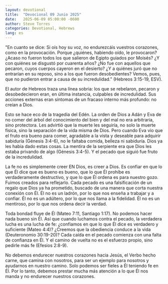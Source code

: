 ```yaml
---
layout: devotional
title:  "Devocional 09 Junio 2025"
date:   2025-06-09 05:00:00 -0600
author: Steve Torres
categories: Devotional, Hebrews
lang: es
---
```



<div class="scripture">
  "En cuanto se dice: Si oís hoy su voz, no endurezcáis vuestros corazones, como en la provocación. Porque ¿quiénes, habiendo oído, le provocaron? ¿Acaso no fueron todos los que salieron de Egipto guiados por Moisés? ¿Y con quiénes se disgustó por cuarenta años? ¿No fue con aquellos que pecaron, cuyos cuerpos cayeron en el desierto? ¿Y a quiénes juró que no entrarían en su reposo, sino a los que fueron desobedientes? Vemos, pues, que no pudieron entrar a causa de su incredulidad." (Hebreos 3:15-19, ESV). 
</div>

El autor de Hebreos traza una línea sobria: los que se rebelaron, pecaron y desobedecieron eran, en última instancia, culpables de incredulidad. Sus acciones externas eran síntomas de un fracaso interno más profundo: no creían a Dios.

Esto se hace eco de la tragedia del Edén. La orden de Dios a Adán y Eva de no comer del árbol del conocimiento del bien y del mal no era arbitraria, sino protectora. Les advirtió que la muerte les seguiría, no solo la muerte física, sino la separación de la vida misma de Dios. Pero cuando Eva vio que el fruto era bueno para comer, agradable a la vista y deseable para adquirir sabiduría (Génesis 3:4-6), no le faltaba comida, belleza ni sabiduría. Dios ya les había dado estas cosas. La mentira de la serpiente era que Dios les estaba privando de algo (Génesis 3:4-5). Y el pecado que siguió fue fruto de la incredulidad.

La fe no es simplemente creer EN Dios, es creer a Dios. Es confiar en que lo que Él dice que es bueno es bueno, que lo que Él prohíbe es verdaderamente destructivo, y que lo que Él ordena es para nuestro gozo. Fuimos creados para reflejarlo. Cada pecado es una falsificación de un regalo que Dios ya ha prometido, buscado de una manera que corta nuestra conexión con Él. Él no es un ladrón, por lo que nos enseña a trabajar y a confiar. Él no es un adúltero, por lo que nos llama a la fidelidad. Él no es un mentiroso, por lo que nos ordena decir la verdad.

Toda bondad fluye de Él (Mateo 7:11, Santiago 1:17). No podemos hacer nada bueno sin Él. Así que cuando luchamos contra el pecado, la verdadera lucha es una lucha de fe: ¿confiamos en que lo que Él dice es verdadero y suficiente (Mateo 4:4)? ¿Creemos que la obediencia conduce a la vida (Deuteronomio 30:19-20)? Cada caída en el pecado comienza con una falta de confianza en Él. Y el camino de vuelta no es el esfuerzo propio, sino pedirle más fe (Efesios 2:8-9).
 
No debemos endurecer nuestros corazones hacia Jesús, el Verbo hecho carne, que camina con nosotros, para ser un ejemplo para nosotros y ayudarnos en nuestro camino. Solo podemos ser fieles a Él teniendo fe en Él. Por lo tanto, debemos prestar mucha más atención a lo que Él nos manda y no endurecer nuestros corazones.